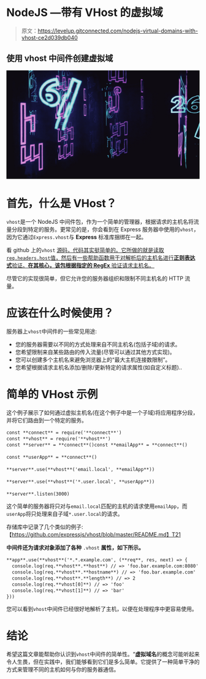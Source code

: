 # NodeJS —带有 VHost 的虚拟域

> 原文：<https://levelup.gitconnected.com/nodejs-virtual-domains-with-vhost-ce2d039db040>

## 使用 vhost 中间件创建虚拟域

![](img/d5fbd508c07735ba20157f23671fcc05.png)

# 首先，什么是 VHost？

`vhost`是一个 NodeJS 中间件包，作为一个简单的管理器，根据请求的主机名将流量分段到特定的服务。更常见的是，你会看到在 Express 服务器中使用的`vhost`，因为它通过`Express.vhost`与 **Express** 标准库捆绑在一起。

看 github 上的`vhost` [源码，代码其实挺简单的。它所做的就是读取`req.headers.host`值，然后有一些帮助函数用于对解析后的主机名进行**正则表达式**验证。**在其核心，该包根据指定的 RegEx** 验证请求主机名。](https://github.com/expressjs/vhost/blob/master/index.js)

尽管它的实现很简单，但它允许您的服务器组织和限制不同主机名的 HTTP 流量。

# 应该在什么时候使用？

服务器上`vhost`中间件的一些常见用途:

*   您的服务器需要以不同的方式处理来自不同主机名(包括子域)的请求。
*   您希望限制来自某些路由的传入流量(尽管可以通过其他方式实现)。
*   您可以创建多个主机名来避免浏览器上的“最大主机连接数限制”。
*   您希望根据请求主机名添加/删除/更新特定的请求属性(如自定义标题)..

# 简单的 VHost 示例

这个例子展示了如何通过虚拟主机名(在这个例子中是一个子域)将应用程序分段，并将它们路由到一个特定的服务。

```
const **connect** = require('**connect**')
const **vhost** = require('**vhost**')
const **server** = **connect**()const **emailApp** = **connect**()

const **userApp** = **connect**()

**server**.use(**vhost**('email.local', **emailApp**))

**server**.use(**vhost**('*.user.local', **userApp**))

**server**.listen(3000)
```

这个简单的服务器将只对与`email.local`匹配的主机的请求使用`emailApp`，而`userApp`将只处理来自子域`*.user.local`的请求。

存储库中记录了几个类似的例子:
【https://github.com/expressjs/vhost/blob/master/README.md】T21

**中间件还为请求对象添加了各种** `.vhost` **属性，如下所示。**

```
**app**.use(**vhost**('*.*.example.com', (**req**, res, next) => {
  console.log(req.**vhost**.**host**) // => 'foo.bar.example.com:8080'
  console.log(req.**vhost**.**hostname**) // => 'foo.bar.example.com'
  console.log(req.**vhost**.**length**) // => 2
  console.log(req.**vhost[0]**) // => 'foo'
  console.log(req.**vhost[1]**) // => 'bar'
}))
```

您可以看到`vhost`中间件已经很好地解析了主机，以便在处理程序中更容易使用。

# 结论

希望这篇文章能帮助你认识到`vhost`中间件的简单性。“**虚拟域名**的概念可能听起来令人生畏，但在实践中，我们能够看到它们是多么简单。它提供了一种简单干净的方式来管理不同的主机如何与你的服务器通信。